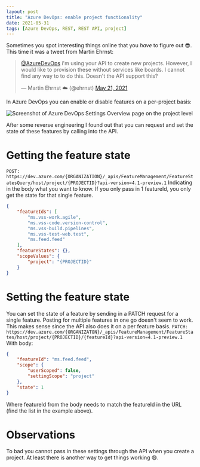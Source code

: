 ```yaml
---
layout: post
title: "Azure DevOps: enable project functionality"
date: 2021-05-31
tags: [Azure DevOps, REST, REST API, project]
---
```


Sometimes you spot interesting things online that you *have* to figure out 😎.
This time it was a tweet from Martin Ehrnst:

<blockquote class="twitter-tweet"><p lang="en" dir="ltr"><a href="https://twitter.com/AzureDevOps?ref_src=twsrc%5Etfw">@AzureDevOps</a> i&#39;m using your API to create new projects. However, I would like to provision these without services like boards. I cannot find any way to to do this. Doesn't the API support this?</p>&mdash; Martin Ehrnst ☁️ (@ehrnst) <a href="https://twitter.com/ehrnst/status/1395638309515313154?ref_src=twsrc%5Etfw">May 21, 2021</a></blockquote> <script async src="https://platform.twitter.com/widgets.js" charset="utf-8"></script>

In Azure DevOps you can enable or disable features on a per-project basis:

![Screenshot of Azure DevOps Settings Overview page on the project level](/images/2021/20210531/2021/20210531_SettingsOverview.png)

After some reverse engineering I found out that you can request and set the state of these features by calling into the API.

# Getting the feature state
`POST: https://dev.azure.com/{ORGANIZATION}/_apis/FeatureManagement/FeatureStatesQuery/host/project/{PROJECTID}?api-version=4.1-preview.1`
Indicating in the body what you want to know. If you only pass in 1 featureId, you only get the state for that single feature.
``` json
{
    "featureIds": [
        "ms.vss-work.agile",
        "ms.vss-code.version-control",
        "ms.vss-build.pipelines",
        "ms.vss-test-web.test",
        "ms.feed.feed"
    ],
    "featureStates": {},
    "scopeValues": {
        "project": "{PROJECTID}"
    }
}
```

# Setting the feature state
You can set the state of a feature by sending in a PATCH request for a single feature. Posting for multiple features in one go doesn't seem to work. This makes sense since the API also does it on a per feature basis.
`PATCH: https://dev.azure.com/{ORGANIZATON}/_apis/FeatureManagement/FeatureStates/host/project/{PROJECTID}/{featureId}?api-version=4.1-preview.1`
With body:
``` json
{
    "featureId": "ms.feed.feed",
    "scope": {
        "userScoped": false,
        "settingScope": "project"
    },
    "state": 1
}
```
Where featureId from the body needs to match the featureId in the URL (find the list in the example above).

# Observations
To bad you cannot pass in these settings through the API when you create a project. At least there is another way to get things working 😄.